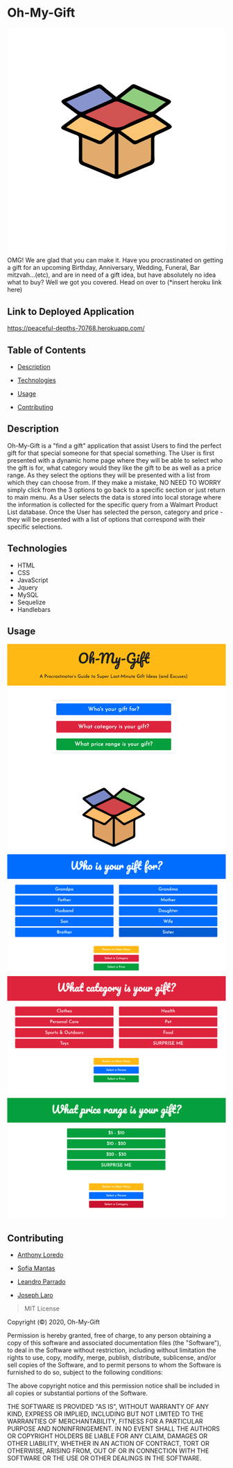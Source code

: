 # Oh-My-Gift 

![](public/images/oh-my-gift-box.png)
OMG! We are glad that you can make it. Have you procrastinated on getting a gift for an upcoming Birthday, Anniversary, Wedding, Funeral, Bar mitzvah...(etc), and are in need of a gift idea, but have absolutely no idea what to buy?  Well we got you covered. Head on over to (*insert heroku link here) 

## Link to Deployed Application 

 https://peaceful-depths-70768.herokuapp.com/

## Table of Contents 

* [Description](#description)

* [Technologies](#technologies)

* [Usage](#usage)

* [Contributing](#contributing)

## Description

Oh-My-Gift is a "find a gift" application that assist Users to find the perfect gift for that special someone for that special something. The User is first presented with a dynamic home page where they will be able to select who the gift is for, what category would they like the gift to be as well as a price range. As they select the options they will be presented with a list from which they can choose from. If they make a mistake, NO NEED TO WORRY simply click from the 3 options to go back to a specific section or just return to main menu. As a User selects the data is stored into local storage where the information is collected for the specific query from a Walmart Product List database. Once the User has selected the person, category and price - they will be presented with a list of options that correspond with their specific selections. 


## Technologies
- HTML
- CSS
- JavaScript
- Jquery
- MySQL
- Sequelize
- Handlebars


## Usage

![](public/images/OMG/homePage.png)
![](public/images/OMG/whoGift.png)
![](public/images/OMG/whatGift.png)
![](public/images/OMG/priceGift.png)


  
## Contributing

* [Anthony Loredo](https://github.com/anthonyloredo5)

* [Sofia Mantas](https://github.com/Sofoula23)

* [Leandro Parrado](https://github.com/Bokosyk)

* [Joseph Laro](https://github.com/JRLaro)



> MIT License

Copyright (©) 2020, Oh-My-Gift

Permission is hereby granted, free of charge, to any person obtaining a copy of this software and associated documentation files (the "Software"), to deal in the Software without restriction, including without limitation the rights to use, copy, modify, merge, publish, distribute, sublicense, and/or sell copies of the Software, and to permit persons to whom the Software is furnished to do so, subject to the following conditions:

The above copyright notice and this permission notice shall be included in all copies or substantial portions of the Software.

THE SOFTWARE IS PROVIDED "AS IS", WITHOUT WARRANTY OF ANY KIND, EXPRESS OR IMPLIED, INCLUDING BUT NOT LIMITED TO THE WARRANTIES OF MERCHANTABILITY, FITNESS FOR A PARTICULAR PURPOSE AND NONINFRINGEMENT. IN NO EVENT SHALL THE AUTHORS OR COPYRIGHT HOLDERS BE LIABLE FOR ANY CLAIM, DAMAGES OR OTHER LIABILITY, WHETHER IN AN ACTION OF CONTRACT, TORT OR OTHERWISE, ARISING FROM, OUT OF OR IN CONNECTION WITH THE SOFTWARE OR THE USE OR OTHER DEALINGS IN THE SOFTWARE.

